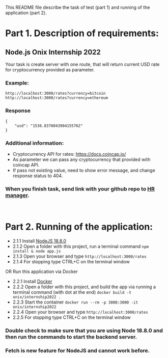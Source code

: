 This README file describe the task of test (part 1) and running of the application (part 2).

# Part 1. Description of requirements:

## Node.js Onix Internship 2022

Your task is create server with one route, that will return current USD rate for cryptocurrency provided as parameter.

### Example:

```
http://localhost:3000/rates?currency=bitcoin
http://localhost:3000/rates?currency=ethereum
```

### Response 
```
{
    "usd": "1536.8376043904155762"
}
```

### Additional information:
* Cryptocurrency API for rates: https://docs.coincap.io/
* As parameter we can pass any cryptocurrency that provided with coincap API.
* If pass not existing value, need to show error message, and change response status to 404.

### When you finish task, send link with your github repo to [HR manager](mailto:tatiana.gdeshinskaya@onix-systems.com).

<br>

# Part 2. Running of the application:
- 2.1.1 Install [NodeJS 18.8.0](https://nodejs.org/en/download/current/)
- 2.1.2 Open a folder with this project, run a terminal command `npm install & node app.js`
- 2.1.3 Open your browser and type `http://localhost:3000/rates`
- 2.1.4 For stopping type CTRL+C on the terminal window

OR Run this application via Docker
- 2.2.1 Install [Docker](https://www.docker.com/)
- 2.2.2 Open a folder with this project, and build the app via running a terminal command (with dot at the end) `docker build -t onix/internship2022 .`
- 2.2.3 Start the container `docker run --rm -p 3000:3000 -it onix/internship2022`
- 2.2.4 Open your browser and type `http://localhost:3000/rates`
- 2.2.5 For stopping type CTRL+C on the terminal window

### Double check to make sure that you are using Node 18.8.0 and then run the commands to start the backend server.
### Fetch is new feature for NodeJS and cannot work before.
